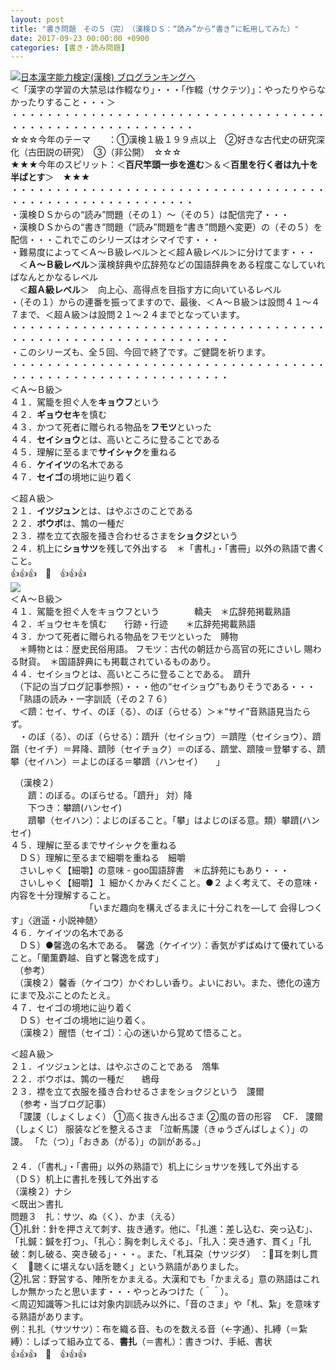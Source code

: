 ```yaml
---
layout: post
title: "書き問題　その５（完）　（漢検ＤＳ：“読み”から“書き”に転用してみた）"
date: 2017-09-23 00:00:00 +0900
categories: [書き・読み問題]
---
```


[![](/syuusyuu9701/assets/images/書き問題-その５（完）-（漢検ｄｓ：“読み”から“書き”に転用してみた）-br_c_3028_1.gif)](http://blog.with2.net/link.php?1659096:3028 "日本漢字能力検定(漢検) ブログランキングへ")[日本漢字能力検定(漢検) ブログランキングへ](http://blog.with2.net/link.php?1659096:3028)  
＜「漢字の学習の大禁忌は作輟なり」・・・「作輟（サクテツ）」：やったりやらなかったりすること・・・＞  
・・・・・・・・・・・・・・・・・・・・・・・・・・・・・・・・・・・・・・・・・・・・・・・・・・・・・・・・・  
☆☆☆今年のテーマ　　：①漢検１級１９９点以上　②好きな古代史の研究深化（古田説の研究）　③（非公開）　☆☆☆　　  
★★★今年のスピリット：＜**百尺竿頭一歩を進む**＞＆＜**百里を行く者は九十を半ばとす**＞　★★★  
・・・・・・・・・・・・・・・・・・・・・・・・・・・・・・・・・・・・・・・・・・・・・・・・・・・・・・・・・  
・漢検ＤＳからの“読み”問題（その１）～（その５）は配信完了・・・  
・漢検ＤＳからの“書き”問題（“読み”問題を“書き”問題へ変更）の（その５）を配信・・・これでこのシリーズはオシマイです・・・  
・難易度によって＜Ａ～Ｂ級レベル＞と＜超Ａ級レベル＞に分けてます・・・  
　＜**Ａ～Ｂ級レベル**＞漢検辞典や広辞苑などの国語辞典をある程度こなしていればなんとかなるレベル  
　＜**超Ａ級レベル**＞　向上心、高得点を目指す方に向いているレベル  
・（その１）からの連番を振ってますので、最後、＜Ａ～Ｂ級＞は設問４１～４７まで、＜超Ａ級＞は設問２１～２４までとなっています。  
・・・・・・・・・・・・・・・・・・・・・・・・・・・・・・・・・・・・・・・・・・・・・・・・・・・・・・・・・・・・・  
・このシリーズも、全５回、今回で終了です。ご健闘を祈ります。  
・・・・・・・・・・・・・・・・・・・・・・・・・・・・・・・・・・・・・・・・・・・・・・・・・・・・・・・・・・・・・  
＜Ａ～Ｂ級＞  
４１．駕籠を担ぐ人を**キョウフ**という　　　  
４２．**ギョウセキ**を慎む　　　　　  
４３．かつて死者に贈られる物品を**フモツ**といった　  
４４．**セイショウ**とは、高いところに登ることである  
４５．理解に至るまで**サイシャク**を重ねる　  
４６．**ケイイツ**の名木である  
４７．**セイゴ**の境地に辿り着く  
  
＜超Ａ級＞  
２１．**イツジュン**とは、はやぶさのことである  
２２．**ボウボ**は、鶉の一種だ　　  
２３．襟を立て衣服を掻き合わせるさまを**ショクジ**という　  
２４．机上に**ショサツ**を残して外出する　＊「書札」・「書冊」以外の熟語で書くこと。  
👍👍👍　🐔　👍👍👍  
![](/syuusyuu9701/assets/images/書き問題-その５（完）-（漢検ｄｓ：“読み”から“書き”に転用してみた）-0a0a2ef8cb407f0c880bed440a25da11.png)  
＜Ａ～Ｂ級＞  
４１．駕籠を担ぐ人をキョウフという　　　　轎夫　＊広辞苑掲載熟語  
４２．ギョウセキを慎む　　行跡・行迹　　＊広辞苑掲載熟語  
４３．かつて死者に贈られる物品をフモツといった　賻物  
　＊賻物とは：歴史民俗用語。 フモツ：古代の朝廷から高官の死にさいし 賜わる財貨。　＊国語辞典にも掲載されているものあり。  
４４．セイショウとは、高いところに登ることである。　躋升  
　（下記の当ブログ記事参照）・・・他の“セイショウ”もありそうである・・・  
　「熟語の読み・一字訓読（その２７６）  
　＜躋：セイ、サイ、のぼ（る）、のぼ（らせる）＞＊“サイ”音熟語見当たらず。  
　・のぼ（る）、のぼ（らせる）：躋升（セイショウ）＝躋陞（セイショウ）、躋躓（セイチ）＝昇降、躋陟（セイチョク）＝のぼる、躋堂、躋陵＝登攀する、躋攀（セイハン）＝よじのぼる＝攀躋（ハンセイ）　　」  
  
　（漢検２）  
　　躋：のぼる。のぼらせる。「躋升」 対）降  
　　下つき：攀躋(ハンセイ)  
　　躋攀（セイハン）：よじのぼること。「攀」はよじのぼる意。類）攀躋(ハンセイ)  
４５．理解に至るまでサイシャクを重ねる　  
　ＤＳ）理解に至るまで細嚼を重ねる　細嚼　  
　さいしゃく【細嚼】の意味 - goo国語辞書　＊広辞苑にもあり・・・  
　さいしゃく【細嚼】１ 細かくかみくだくこと。●２ よく考えて、その意味・内容を十分理解すること。  
　　　　　　　　　「いまだ趣向を構えざるまえに十分これを―して 会得しつくす」〈逍遥・小説神髄〉  
４６．ケイイツの名木である  
　ＤＳ）●馨逸の名木である。　馨逸（ケイイツ）：香気がずばぬけて優れていること。「蘭薫麝越、自ずと馨逸を成す」  
　（参考）  
　（漢検２）馨香（ケイコウ）かぐわしい香り。よいにおい。また、徳化の遠方にまで及ぶことのたとえ。  
４７．セイゴの境地に辿り着く  
　ＤＳ）セイゴの境地に辿り着く。  
　（漢検２）醒悟（セイゴ）：心の迷いから覚めて悟ること。  
  
＜超Ａ級＞  
２１．イツジュンとは、はやぶさのことである　鴪隼  
２２．ボウボは、鶉の一種だ　　鴾母  
２３．襟を立て衣服を掻き合わせるさまをショクジという　謖爾　  
　（参考・当ブログ記事）  
　「謖謖（しょくしょく） ①高く抜きん出るさま ②風の音の形容 　CF． 謖爾（しょくじ） 服装などを整えるさま 「泣斬馬謖（きゅうざんばしょく）」の謖。 「た（つ）」「おきあ（がる）」の訓がある。」  
　  
２４．（「書札」・「書冊」以外の熟語で）机上にショサツを残して外出する　  
（ＤＳ）机上に書扎を残して外出する  
（漢検２）ナシ  
＜既出＞書扎  
問題３　扎：サツ、ぬ（く）、かま（える）  
①扎針：針を押さえて刺す、抜き通す。他に、「扎進：差し込む、突っ込む」、「扎鍼：鍼を打つ」、「扎心：胸を刺しえぐる」、「扎入：突き通す、貫く」「扎破：刺し破る、突き破る」・・・。また、「札耳朶（サツジダ）　：耳を刺し貫く　聴くに堪えない話を聴く」という熟語がありました。  
②扎営：野営する、陣所をかまえる。大漢和でも「かまえる」意の熟語はこれしか無かったと思います・・・やっとみつけた（＾＾）。  
＜周辺知識等＞扎には対象内訓読み以外に、「音のさま」や「札、紮」を意味する熟語があります。  
例：扎扎（サツサツ）：布を織る音、ものを数える音（←字通）、扎縛（＝紮縛）：しばって組み立てる、**書扎**（＝書札）：書きつけ、手紙、書状  
👍👍👍　🐔　👍👍👍  